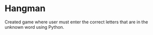 # Hangman
Created game where user must enter the correct letters that are in the unknown word using Python.
